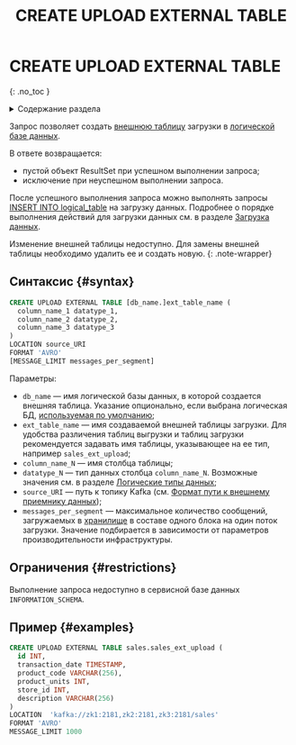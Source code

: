 ﻿---
layout: default
title: CREATE UPLOAD EXTERNAL TABLE
nav_order: 16
parent: Запросы SQL+
grand_parent: Справочная информация
has_children: false
has_toc: false
---

# CREATE UPLOAD EXTERNAL TABLE
{: .no_toc }

<details markdown="block">
  <summary>
    Содержание раздела
  </summary>
  {: .text-delta }
1. TOC
{:toc}
</details>

Запрос позволяет создать [внешнюю таблицу](../../../overview/main_concepts/external_table/external_table.md) 
загрузки в [логической базе данных](../../../overview/main_concepts/logical_db/logical_db.md).

В ответе возвращается:
*   пустой объект ResultSet при успешном выполнении запроса;
*   исключение при неуспешном выполнении запроса.

После успешного выполнения запроса можно выполнять запросы 
[INSERT INTO logical_table](../INSERT_INTO_logical_table/INSERT_INTO_logical_table.md) на загрузку данных. Подробнее о порядке 
выполнения действий для загрузки данных см. в разделе 
[Загрузка данных](../../../working_with_system/data_upload/data_upload.md).

Изменение внешней таблицы недоступно. Для замены внешней таблицы необходимо 
удалить ее и создать новую.
{: .note-wrapper}

## Синтаксис {#syntax}

```sql
CREATE UPLOAD EXTERNAL TABLE [db_name.]ext_table_name (
  column_name_1 datatype_1,
  column_name_2 datatype_2,
  column_name_3 datatype_3
)
LOCATION source_URI
FORMAT 'AVRO'
[MESSAGE_LIMIT messages_per_segment]
```

Параметры:
*   `db_name` — имя логической базы данных, в которой создается внешняя таблица. Указание опционально, 
    если выбрана логическая БД, [используемая по умолчанию](../../../working_with_system/other_features/default_db_set-up/default_db_set-up.md);
*   `ext_table_name` — имя создаваемой внешней таблицы загрузки. Для удобства различения таблиц выгрузки 
    и таблиц загрузки рекомендуется задавать имя таблицы, указывающее на ее тип, например 
    `sales_ext_upload`;
*   `column_name_N` — имя столбца таблицы;
*   `datatype_N` — тип данных столбца `column_name_N`. Возможные значения см. в разделе 
    [Логические типы данных](../../supported_data_types/logical_data_types/logical_data_types.md);
*   `source_URI` — путь к топику Kafka 
    (см. [Формат пути к внешнему приемнику данных](../../path_to_kafka_topic/path_to_kafka_topic.md));
*   `messages_per_segment` — максимальное количество сообщений, загружаемых 
    в [хранилище](../../../overview/main_concepts/data_storage/data_storage.md) 
    в составе одного блока на один поток загрузки. Значение подбирается в зависимости от параметров 
    производительности инфраструктуры.

## Ограничения {#restrictions}

Выполнение запроса недоступно в сервисной базе данных `INFORMATION_SCHEMA`.

## Пример {#examples}

```sql
CREATE UPLOAD EXTERNAL TABLE sales.sales_ext_upload (
  id INT,
  transaction_date TIMESTAMP,
  product_code VARCHAR(256),
  product_units INT,
  store_id INT,
  description VARCHAR(256)
)
LOCATION  'kafka://zk1:2181,zk2:2181,zk3:2181/sales'
FORMAT 'AVRO'
MESSAGE_LIMIT 1000
```